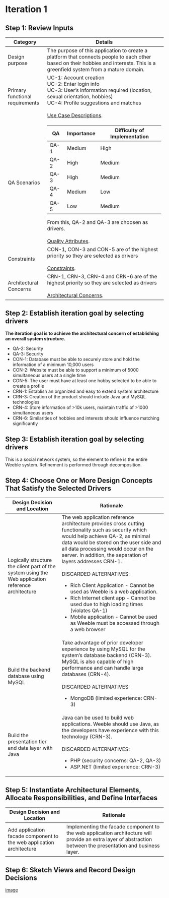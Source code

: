 # Iteration 1
## Step 1: Review Inputs
Category | Details
------------- | -------------
Design purpose | The purpose of this application to create a platform that connects people to each other based on their hobbies and interests. This is a greenfield system from a mature domain.
Primary functional requirements  | UC-1: Account creation<br>UC-2: Enter login info<br>UC-3: User’s information required (location, sexual orientation, hobbies)<br>UC-4: Profile suggestions and matches<br><br>[Use Case Descriptions](https://github.com/matheeshan-sivalingam/SOFE3650-WeebleSoftwareArchitecture/blob/main/images/UseCaseDes.png).
QA Scenarios |  <table>  <thead>  <tr> <th>QA</th> <th>Importance</th> <th>Difficulty of Implementation</th> </tr> </thead>  <tbody>  <tr>  <td>QA-1</td>  <td>Medium</td> <td>High</td> </tr> <tr> <td>QA-2</td>  <td>High</td> <td>Medium</td> </tr><tr> <td>QA-3</td>  <td>High</td> <td>Medium</td> </tr><tr> <td>QA-4</td>  <td>Medium</td> <td>Low</td> </tr> <tr> <td>QA-5</td>  <td>Low</td> <td>Medium</td> </tr>  </tbody>  </table> From this, QA-2 and QA-3 are choosen as drivers.<br><br>[Quality Attributes](https://github.com/matheeshan-sivalingam/SOFE3650-WeebleSoftwareArchitecture/blob/main/images/QA.png).
Constraints|CON-1, CON-3 and CON-5 are of the highest priority so they are selected as drivers<br><br>[Constraints](https://github.com/matheeshan-sivalingam/SOFE3650-WeebleSoftwareArchitecture/blob/main/images/Constraints.png).
Architectural Concerns|CRN-1, CRN-3, CRN-4 and CRN-6 are of the highest priority so they are selected as drivers <br><br>[Architectural Concerns](https://github.com/matheeshan-sivalingam/SOFE3650-WeebleSoftwareArchitecture/blob/main/images/ArchitecturalConcerns.png).

## Step 2: Establish iteration goal by selecting drivers
**The iteration goal is to achieve the architectural concern of establishing an overall system structure.**
- QA-2: Security
- QA-3: Security
- CON-1: Database must be able to securely store and hold the information of a minimum 10,000 users
- CON-2: Website must be able to support a minimum of 5000 simultaneous users at a single time
- CON-5: The user must have at least one hobby selected to be able to create a profile
- CRN-1: Establish an organized and easy to extend system architecture
- CRN-3: Creation of the product should include Java and MySQL technologies
- CRN-4: Store information of >10k users, maintain traffic of >1000 simultaneous users
- CRN-6: Similarities of hobbies and interests should influence matching significantly

## Step 3: Establish iteration goal by selecting drivers
This is a social network system, so the element to refine is the entire Weeble system. Refinement is performed through decomposition.

## Step 4: Choose One or More Design Concepts That Satisfy the Selected Drivers
Design Decision and Location | Rationale
------------- | -------------
Logically structure the client part of the system using the Web application reference architecture | The web application reference architecture provides cross cutting functionality such as security which would help achieve QA-2, as minimal data would be stored on the user side and all data processing would occur on the server. In addition, the separation of layers addresses CRN-1. <br><br> DISCARDED ALTERNATIVES: <ul><li>Rich Client Application - Cannot be used as Weeble is a web application.</li><li>Rich Internet client app -  Cannot be used due to high loading times (violates QA-1)</li><li>Mobile application - Cannot be used as Weeble must be accessed through a web browser</li></ul>
Build the backend database using MySQL | Take advantage of prior developer experience by using MySQL for the system’s database backend (CRN-3). MySQL is also capable of high performance and can handle large databases (CRN-4).<br><br> DISCARDED ALTERNATIVES: <ul><li>MongoDB (limited experience: CRN-3)</li></ul>
Build the presentation tier and data layer with Java | Java can be used to build web applications. Weeble should use Java, as the developers have experience with this technology (CRN-3).<br><br> DISCARDED ALTERNATIVES: <ul><li>PHP (security concerns: QA-2, QA-3)</li><li>ASP.NET (limited experience: CRN-3)</li></ul>

## Step 5: Instantiate Architectural Elements, Allocate Responsibilities, and Define Interfaces
Design Decision and Location | Rationale
------------- | -------------
Add application facade component to the web application architecture|Implementing the facade component to the web application architecture will provide an extra layer of abstraction between the presentation and business layer.

## Step 6: Sketch Views and Record Design Decisions
[image](https://github.com/matheeshan-sivalingam/SOFE3650-WeebleSoftwareArchitecture/blob/main/images/Iteration1Outcome.png)


